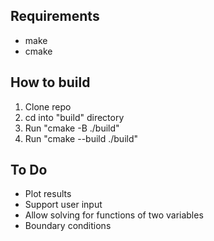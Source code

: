 ## Requirements

- make
- cmake

## How to build

1. Clone repo
2. cd into "build" directory
3. Run "cmake -B ./build"
3. Run "cmake --build ./build"

## To Do

- Plot results
- Support user input
- Allow solving for functions of two variables
- Boundary conditions
